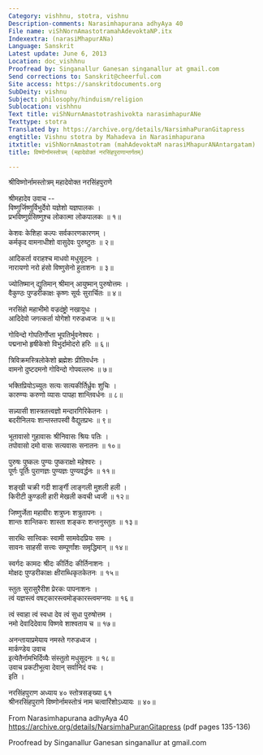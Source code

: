 ```yaml
---
Category: vishhnu, stotra, vishnu
Description-comments: Narasimhapurana adhyAya 40
File name: viShNornAmastotramahAdevoktaNP.itx
Indexextra: (narasiMhapurANa)
Language: Sanskrit
Latest update: June 6, 2013
Location: doc_vishhnu
Proofread by: Singanallur Ganesan singanallur at gmail.com
Send corrections to: Sanskrit@cheerful.com
Site access: https://sanskritdocuments.org
SubDeity: vishnu
Subject: philosophy/hinduism/religion
Sublocation: vishhnu
Text title: viShNurnAmastotrashivokta narasimhapurANe
Texttype: stotra
Translated by: https://archive.org/details/NarsimhaPuranGitapress
engtitle: Vishnu stotra by Mahadeva in Narasimhapurana
itxtitle: viShNornAmastotram (mahAdevoktaM narasiMhapurANAntargatam)
title: विष्णोर्नामस्तोत्रम् (महादेवोक्तं नरसिंहपुराणान्तर्गतम्)

---
```

  
 श्रीविष्णोर्नामस्तोत्रम् महादेवोक्त नरसिंहपुराणे   
  
श्रीमहादेव उवाच --  
विष्णुर्जिष्णुर्विभुर्देवो यज्ञेशो यज्ञपालकः ।  
प्रभविष्णुर्ग्रसिष्णुश्च लोकात्मा लोकपालकः ॥ १॥  
  
केशवः केशिहा कल्पः सर्वकारणकारणम् ।  
कर्मकृद वामनाधीशो वासुदेवः पुरुष्टुतः ॥ २॥  
  
आदिकर्ता वराहश्च माधवो मधुसूदनः ।  
नारायणो नरो हंसो विष्णुसेनो हुताशनः ॥ ३॥  
  
ज्योतिष्मान् द्युतिमान् श्रीमान् आयुष्मान् पुरुषोत्तमः ।  
वैकुण्ठः पुण्डरीकाक्षः कृष्णः सूर्यः सुरार्चितः ॥ ४॥  
  
नरसिंहो महाभीमो वज्रदंष्ट्रो नखायुधः ।  
आदिदेवो जगत्कर्ता योगेशो गरुडध्वजः ॥ ५॥  
  
गोविन्दो गोपतिर्गोप्ता भूपतिर्भुवनेश्वरः ।  
पद्मनाभो हृषीकेशो विभुर्दामोदरो हरिः ॥ ६॥  
  
त्रिविक्रमस्त्रिलोकेशो ब्रह्मेशः प्रीतिवर्धनः ।  
वामनो दुष्टदमनो गोविन्दो गोपवल्लभः ॥ ७॥  
  
भक्तिप्रियोऽच्युतः सत्यः सत्यकीर्तिर्ध्रुवः शुचिः ।  
कारुण्यः करुणो व्यासः पापहा शान्तिवर्धनः ॥ ८॥  
  
सन्न्यासी शास्त्रतत्त्वज्ञो मन्दारगिरिकेतनः ।  
बदरीनिलयः शान्तस्तपस्वी वैद्युतप्रभः ॥ ९॥  
  
भूतावासो गुहावासः श्रीनिवासः श्रियः पतिः ।  
तपोवासो दमो वासः सत्यवासः सनातनः ॥ १०॥  
  
पुरुषः पुष्कलः पुण्यः पुष्कराक्षो महेश्वरः ।  
पूर्णः पूर्तिः पुराणज्ञः पुण्यज्ञः पुण्यवर्द्धनः ॥ ११॥  
  
शङ्खी चक्री गदी शार्ङ्गी लाङ्गली मुशली हली ।  
किरीटी कुण्डली हारी मेखली कवची ध्वजी ॥ १२॥  
  
जिष्णुर्जेता महावीरः शत्रुघ्नः शत्रुतापनः ।  
शान्तः शान्तिकरः शास्ता शङ्करः शन्तनुस्तुतः ॥ १३॥  
  
सारथिः सात्त्विकः स्वामी सामवेदप्रियः समः ।  
सावनः साहसी सत्त्वः सम्पूर्णांशः समृद्धिमान् ॥ १४॥  
  
स्वर्गदः कामदः श्रीदः कीर्तिदः कीर्तिनाशनः ।  
मोक्षदः पुण्डरीकाक्षः क्षीराब्धिकृतकेतनः ॥ १५॥  
  
स्तुतः सुरासुरैरीश प्रेरकः पापनाशनः ।  
त्वं यज्ञस्त्वं वषट्कारस्त्वमोङ्कारस्त्वमग्नयः ॥ १६॥  
  
त्वं स्वाहा त्वं स्वधा देव त्वं सुधा पुरुषोत्तम ।  
नमो देवादिदेवाय विष्णवे शाश्वताय च ॥ १७॥  
  
अनन्तायाप्रमेयाय नमस्ते गरुडध्वज ।  
मार्कण्डेय उवाच  
इत्येतैर्नामभिर्दिव्यैः संस्तुतो मधुसूदनः ॥ १८॥   
उवाच प्रकटीभूत्वा देवान् सर्वानिदं वचः ।  
इति ।  
  
नरसिंहपुराण अध्याय ४० स्तोत्रसङ्ख्या ६१  
श्रीनरसिंहपुराणे विष्णोर्नामस्तोत्रं नाम चत्वारिंशोऽध्यायः ॥ ४०॥  
  
   
From Narasimhapurana adhyAya 40  
https://archive.org/details/NarsimhaPuranGitapress (pdf pages 135-136)  
  
Proofread by Singanallur Ganesan singanallur at gmail.com  
  
